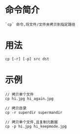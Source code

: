 # 命令简介 

	`cp` 命令,将文件/文件夹拷贝到指定路径

# 用法

	cp [-r] [-p] src dst

# 示例

	// 拷贝单个文件
	cp hi.jpg hi_again.jpg

	// 拷贝目录
	cp -r superdir supermandir

	// 拷贝单个文件,且复制元数据
	cp -p hi.jpg hi_keepmode.jpg

